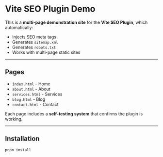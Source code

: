 # Vite SEO Plugin Demo

This is a **multi-page demonstration site** for the **Vite SEO Plugin**, which automatically:

- Injects SEO meta tags
- Generates `sitemap.xml`
- Generates `robots.txt`
- Works with multi-page static sites

---

## Pages

- `index.html` - Home
- `about.html` - About
- `services.html` - Services
- `blog.html` - Blog
- `contact.html` - Contact

Each page includes a **self-testing system** that confirms the plugin is working.

---

## Installation

```bash
pnpm install
